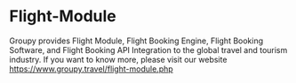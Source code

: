 # Flight-Module
Groupy provides Flight Module, Flight Booking Engine, Flight Booking Software, and Flight Booking API Integration to the global travel and tourism industry. If you want to know more, please visit our website https://www.groupy.travel/flight-module.php 
